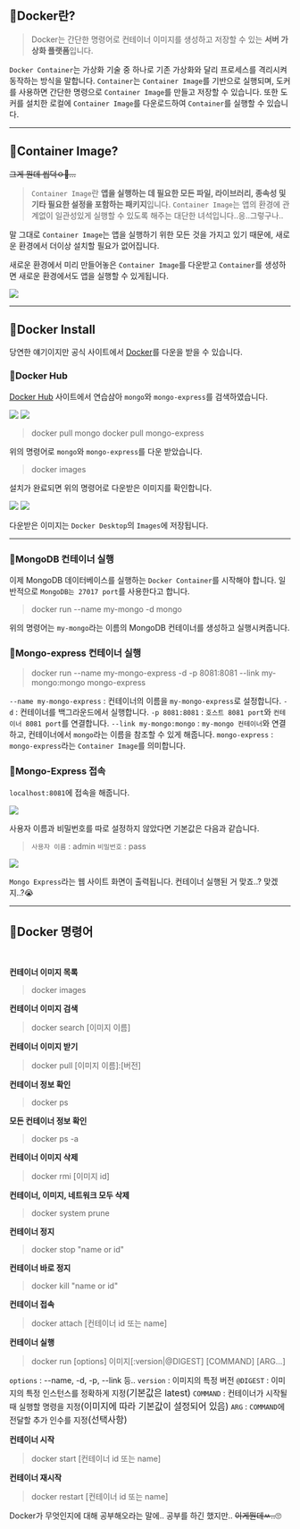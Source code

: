## 🦮Docker란?

>Docker는 간단한 명령어로 컨테이너 이미지를 생성하고 저장할 수 있는 **서버 가상화 플랫폼**입니다.

`Docker Container`는 가상화 기술 중 하나로 기존 가상화와 달리 프로세스를 격리시켜 동작하는 방식을 말합니다. `Container`는 `Container Image`를 기반으로 실행되며, 도커를 사용하면 간단한 명령으로 `Container Image`를 만들고 저장할 수 있습니다. 또한 도커를 설치한 로컬에 `Container Image`를 다운로드하여 `Container`를 실행할 수 있습니다.

***

## 🦮Container Image?

<s>그게 뭔데 씹덕ㅇ🥊...</s>

>`Container Image`란 **앱을 실행하는 데 필요한 모든 파일, 라이브러리, 종속성 및 기타 필요한 설정을 포함하는 패키지**입니다. `Container Image`는 앱의 환경에 관계없이 일관성있게 실행할 수 있도록 해주는 대단한 녀석입니다..응..그렇구나..

말 그대로 `Container Image`는 앱을 실행하기 위한 모든 것을 가지고 있기 때문에, 새로운 환경에서 더이상 설치할 필요가 없어집니다.

새로운 환경에서 미리 만들어놓은 `Container Image`를 다운받고 `Container`를 생성하면 새로운 환경에서도 앱을 실행할 수 있게됩니다.

<img src="/images/etc_study/1/image1.webp"/>

***

## 🦮Docker Install

당연한 얘기이지만 공식 사이트에서 [Docker](https://www.docker.com/)를 다운을 받을 수 있습니다.




### 🦄Docker Hub

[Docker Hub](https://hub.docker.com/) 사이트에서 연습삼아 `mongo`와 `mongo-express`를 검색하였습니다.

<img src="/images/etc_study/1/image2.webp"/>

<img src="/images/etc_study/1/image3.webp"/>

>docker pull mongo
docker pull mongo-express

위의 명령어로 `mongo`와 `mongo-express`를 다운 받았습니다.

>docker images

설치가 완료되면 위의 명령어로 다운받은 이미지를 확인합니다.

<img src="/images/etc_study/1/image4.webp"/>

<img src="/images/etc_study/1/image5.webp"/>


다운받은 이미지는 `Docker Desktop`의 `Images`에 저장됩니다.

***

### 🦄MongoDB 컨테이너 실행

이제 MongoDB 데이터베이스를 실행하는 `Docker Container`를 시작해야 합니다. 일반적으로 `MongoDB는 27017 port`를 사용한다고 합니다.

>docker run --name my-mongo -d mongo

위의 명령어는 `my-mongo`라는 이름의 MongoDB 컨테이너를 생성하고 실행시켜줍니다.

### 🦄Mongo-express 컨테이너 실행

>docker run	--name my-mongo-express -d -p 8081:8081 --link my-mongo:mongo mongo-express

`--name my-mongo-express` : 컨테이너의 이름을 `my-mongo-express`로 설정합니다.
`-d` : 컨테이너를 백그라운드에서 실행합니다.
`-p 8081:8081` : `호스트 8081 port`와 `컨테이너 8081 port`를 연결합니다.
`--link my-mongo:mongo` : `my-mongo 컨테이너`와 연결하고, 컨테이너에서 `mongo`라는 이름을 참조할 수 있게 해줍니다.
`mongo-express` : `mongo-express`라는 `Container Image`를 의미합니다.

### 🦄Mongo-Express 접속

`localhost:8081`에 접속을 해줍니다.

<img src="/images/etc_study/1/image6.webp"/>


사용자 이름과 비밀번호를 따로 설정하지 않았다면 기본값은 다음과 같습니다.

>`사용자 이름` : admin
`비밀번호` : pass

<img src="/images/etc_study/1/image7.webp"/>

`Mongo Express`라는 웹 사이트 화면이 출력됩니다. 컨테이너 실행된 거 맞죠..? 맞겠지..?😭

***

## 🦮Docker 명령어
<br/>

**컨테이너 이미지 목록**
>docker images

**컨테이너 이미지 검색**
>docker search [이미지 이름]

**컨테이너 이미지 받기**
>docker pull [이미지 이름]:[버전]

**컨테이너 정보 확인**
>docker ps

**모든 컨테이너 정보 확인**
>docker ps -a

**컨테이너 이미지 삭제**
>docker rmi [이미지 id]

**컨테이너, 이미지, 네트워크 모두 삭제**
>docker system prune

**컨테이너 정지**
>docker stop "name or id"

**컨테이너 바로 정지**
>docker kill "name or id"

**컨테이너 접속**
>docker attach [컨테이너 id 또는 name]

**컨테이너 실행**
>docker run [options] 이미지[:version|@DIGEST] [COMMAND] [ARG...]

`options` : --name, -d, -p, --link 등.. 
`version` : 이미지의 특정 버전
`@DIGEST` : 이미지의 특정 인스턴스를 정확하게 지정<span style="font-size: 16px">(기본값은 latest)</span>
`COMMAND` : 컨테이너가 시작될 때 실행할 명령을 지정<span style="font-size: 16px">(이미지에 따라 기본값이 설정되어 있음)</span>
`ARG` : `COMMAND`에 전달할 추가 인수를 지정<span style="font-size: 16px">(선택사항)</span>

**컨테이너 시작**
>docker start [컨테이너 id 또는 name]

**컨테이너 재시작**
>docker restart [컨테이너 id 또는 name]

Docker가 무엇인지에 대해 공부해오라는 말에.. 공부를 하긴 했지만.. <s>이게뭔데ㅆ..</s>🙄